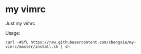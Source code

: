 # my vimrc
Just my vimrc

Usage:
```
curl -#SfL https://raw.githubusercontent.com/chengxie/my-vimrc/master/install.sh | sh
```
